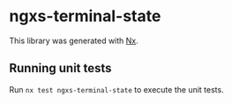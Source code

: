 # ngxs-terminal-state

This library was generated with [Nx](https://nx.dev).

## Running unit tests

Run `nx test ngxs-terminal-state` to execute the unit tests.
